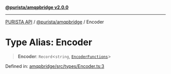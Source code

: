 [**@purista/amqpbridge v2.0.0**](../README.md)

***

[PURISTA API](../../../packages.md) / [@purista/amqpbridge](../README.md) / Encoder

# Type Alias: Encoder

> **Encoder**: `Record`\<`string`, [`EncoderFunctions`](EncoderFunctions.md)\>

Defined in: [amqpbridge/src/types/Encoder.ts:3](https://github.com/puristajs/purista/blob/master/packages/amqpbridge/src/types/Encoder.ts#L3)
